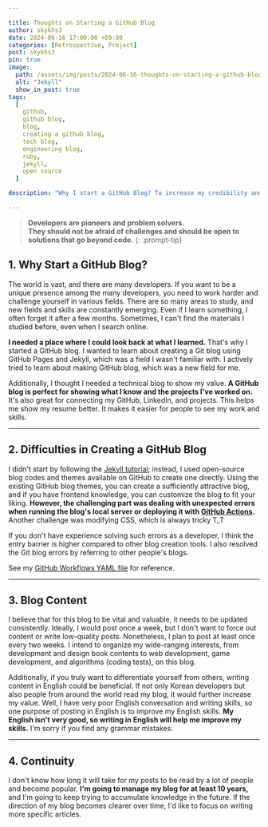 ```yaml
---

title: Thoughts on Starting a GitHub Blog
author: skykhs3
date: 2024-06-16 17:00:00 +09:00
categories: [Retrospective, Project]
post: skykhs3
pin: true
image:
  path: /assets/img/posts/2024-06-16-thoughts-on-starting-a-github-blog/jekyll_pages.webp
  alt: "Jekyll"
  show_in_post: true
tags:
  [
    github,
    github blog,
    blog,
    creating a github blog,
    tech blog,
    engineering blog,
    ruby,
    jekyll,
    open source
  ]

description: "Why I start a GitHub Blog? To increase my credibility and uniqueness through personal branding."

---
```

<div markdown="1">

>**Developers are pioneers and problem solvers.<br/>They should not be afraid of challenges and should be open to solutions that go beyond code.**
{: .prompt-tip}

## 1. Why Start a GitHub Blog? 

The world is vast, and there are many developers. If you want to be a unique presence among the many developers, you need to work harder and challenge yourself in various fields. There are so many areas to study, and new fields and skills are constantly emerging. Even if I learn something, I often forget it after a few months. Sometimes, I can't find the materials I studied before, even when I search online.

**I needed a place where I could look back at what I learned.** That's why I started a GitHub blog. I wanted to learn about creating a Git blog using GitHub Pages and Jekyll, which was a field I wasn't familiar with. I actively tried to learn about making GitHub blog, which was a new field for me.


Additionally, I thought I needed a technical blog to show my value. **A GitHub blog is perfect for showing what I know and the projects I've worked on.** It's also great for connecting my GitHub, LinkedIn, and projects. This helps me show my resume better. It makes it easier for people to see my work and skills.

---
## 2. Difficulties in Creating a GitHub Blog

I didn't start by following the [Jekyll tutorial](https://jekyllrb.com/); instead, I used open-source blog codes and themes available on GitHub to create one directly. Using the existing GitHub blog themes, you can create a sufficiently attractive blog, and if you have frontend knowledge, you can customize the blog to fit your liking. **However, the challenging part was dealing with unexpected errors when running the blog's local server or deploying it with [GitHub Actions](https://github.com/skykhs3/skykhs3.github.io/actions/workflows/pages-deploy.yml).** Another challenge was modifying CSS, which is always tricky T_T

 If you don't have experience solving such errors as a developer, I think the entry barrier is higher compared to other blog creation tools. I also resolved the Git blog errors by referring to other people's blogs.

See my [GitHub Workflows YAML file](https://github.com/skykhs3/skykhs3.github.io/blob/main/.github/workflows/pages-deploy.yml) for reference.

---
## 3. Blog Content

I believe that for this blog to be vital and valuable, it needs to be updated consistently. Ideally, I would post once a week, but I don't want to force out content or write low-quality posts. Nonetheless, I plan to post at least once every two weeks. I intend to organize my wide-ranging interests, from development and design book contents to web development, game development, and algorithms (coding tests), on this blog.

Additionally, if you truly want to differentiate yourself from others, writing content in English could be beneficial. If not only Korean developers but also people from around the world read my blog, it would further increase my value. Well, I have very poor English conversation and writing skills, so one purpose of posting in English is to improve my English skills. **My English isn't very good, so writing in English will help me improve my skills.** I'm sorry if you find any grammar mistakes.

---
## 4. Continuity
I don't know how long it will take for my posts to be read by a lot of people and become popular. **I'm going to manage my blog for at least 10 years,** and I'm going to keep trying to accumulate knowledge in the future. If the direction of my blog becomes clearer over time, I'd like to focus on writing more specific articles.

</div>